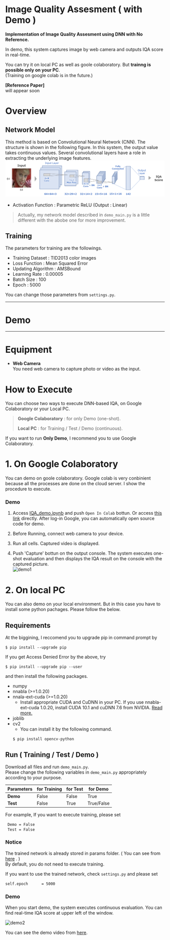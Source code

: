 # Image Quality Assesment ( with Demo )

**Implementation of Image Quality Assesment using DNN with No Reference.**

In demo, this system captures image by web camera and outputs IQA score in real-time.

You can try it on local PC as well as goole colaboratory.
But **trainng is possible only on your PC**.   
(Training on google colab is in the future.)

**[Reference Paper]**  
will appear soon

# Overview

## Network Model

This method is based on Convolutional Neural Network (CNN). The structure is shown in the following figure. In this system, the output value takes continuous values. Several convolutional layers have a role in extracting the underlying image features.
![Structure](https://github.com/YosukeSugiura/ImageQualityAssesment/blob/master/structure.png)
- Activation Function :   Parametric ReLU (Output :  Linear) 

> Actually, my network model described in `demo_main.py` is a little different with the abobe one for more improvement.

## Training

The parameters for training are the followings.

-  Training Dataset : TID2013 color images
-  Loss Function : Mean Squared Error
-  Updating Algorithm :  AMSBound  
-  Learning Rate :  0.00005
-  Batch Size : 100  
-  Epoch : 5000

You can change those parameters from `settings.py`.

***
# Demo
***
# Equipment

- **Web Camera**  
   You need web camera to capture photo or video as the input.
   
# How to Execute

You can choose two ways to execute DNN-based IQA, on Google Colaboratory or your Local PC.   

 >  **Google Colaboratory**  :  for only Demo (one-shot).  
 > 
 >  **Local PC**  :  for Training / Test / Demo (continuous).  

If you want to run **Only Demo**, I recommend you to use Google Colaboratory.

# 1. On Google Colaboratory

You can demo on goole colaboratory.
Google colab is very conbinient because all the processes are done on the cloud server. 
I show the procedure to execute.

### Demo

 1.  Access [IQA_demo.ipynb](https://github.com/YosukeSugiura/ImageQualityAssesment/blob/master/IQA_demo.ipynb) and push `Open In Colab` bottun. Or access [this link](https://colab.research.google.com/github/YosukeSugiura/ImageQualityAssesment/blob/master/IQA_demo.ipynb) directly.  After log-in Google, you can automatically open source code for demo.
 
 2. Before Running, connect web camera to your device.
 
 3. Run all cells. Captured video is displayed.
 
 4. Push 'Capture' bottun on the output console. The system executes one-shot evaluation and then displays the IQA result on the console with the captured picture.  
![demo1](https://github.com/YosukeSugiura/ImageQualityAssesment/tree/master/demo1.png)

# 2. On local PC

You can also demo on your local environment. 
But in this case you have to install some python pachages. 
Please follow the below.

## Requirements

At the biggining, I reccomend you to upgrade pip in command prompt by
```
$ pip install --upgrade pip
```
If you get Access Denied Error by the above, try
```
$ pip install --upgrade pip --user
```
and then install the following packages.  
- numpy
- nnabla (>=1.0.20)  
- nnala-ext-cuda (>=1.0.20)  
   -  Install appropriate CUDA and CuDNN in your PC. If you use nnabla-ext-cuda 1.0.20, install CUDA 10.1 and cuDNN 7.6 from NVIDIA.  [Read more.](https://github.com/sony/nnabla/releases)
- joblib
- cv2
   - You can install it by the following command.
   ```
   $ pip install opencv-python
   ```
## Run ( Training / Test / Demo )

Download all files and run `demo_main.py`.  
Please change the following variables in `demo_main.py` appropriately according to your purpose.  

| Parameters | for Training |for Test|for Demo|
----|----|----|---- 
| **Demo** | False | False | True |
| **Test** | False | True | True/False |

For example, If you want to execute training, please set  
```@python
 Demo = False         
 Test = False         
```

### Notice

The trained network is already stored in params folder. ( You can see from [here](https://github.com/YosukeSugiura/ImageQualityAssesment/tree/master/params) . )  
By default, you do not need to execute training.

If you want to use the trained network, check `settings.py` and please set
```@python
self.epoch      = 5000   
```

### Demo
 
When you start demo, the system executes continuous evaluation.
You can find real-time IQA score at upper left of the window.

![demo2](https://github.com/YosukeSugiura/ImageQualityAssesment/tree/master/demo2.png)

You can see the demo video from [here](https://github.com/YosukeSugiura/ImageQualityAssesment/tree/master/result).
